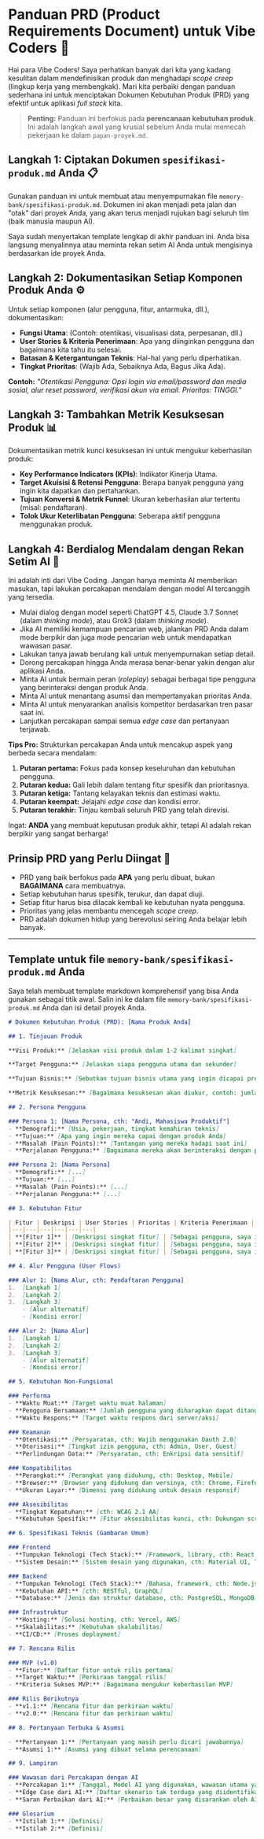 # **Panduan PRD (Product Requirements Document) untuk Vibe Coders** 📝

Hai para Vibe Coders! Saya perhatikan banyak dari kita yang kadang kesulitan dalam mendefinisikan produk dan menghadapi *scope creep* (lingkup kerja yang membengkak). Mari kita perbaiki dengan panduan sederhana ini untuk menciptakan Dokumen Kebutuhan Produk (PRD) yang efektif untuk aplikasi *full stack* kita.

> **Penting:** Panduan ini berfokus pada **perencanaan kebutuhan produk**. Ini adalah langkah awal yang krusial sebelum Anda mulai memecah pekerjaan ke dalam `papan-proyek.md`.

## **Langkah 1: Ciptakan Dokumen `spesifikasi-produk.md` Anda** 📋

Gunakan panduan ini untuk membuat atau menyempurnakan file `memory-bank/spesifikasi-produk.md`. Dokumen ini akan menjadi peta jalan dan "otak" dari proyek Anda, yang akan terus menjadi rujukan bagi seluruh tim (baik manusia maupun AI).

Saya sudah menyertakan template lengkap di akhir panduan ini. Anda bisa langsung menyalinnya atau meminta rekan setim AI Anda untuk mengisinya berdasarkan ide proyek Anda.

## **Langkah 2: Dokumentasikan Setiap Komponen Produk Anda** ⚙️

Untuk setiap komponen (alur pengguna, fitur, antarmuka, dll.), dokumentasikan:
* **Fungsi Utama**: (Contoh: otentikasi, visualisasi data, perpesanan, dll.)
* **User Stories & Kriteria Penerimaan**: Apa yang diinginkan pengguna dan bagaimana kita tahu itu selesai.
* **Batasan & Ketergantungan Teknis**: Hal-hal yang perlu diperhatikan.
* **Tingkat Prioritas**: (Wajib Ada, Sebaiknya Ada, Bagus Jika Ada).

**Contoh:** *"Otentikasi Pengguna: Opsi login via email/password dan media sosial, alur reset password, verifikasi akun via email. Prioritas: TINGGI."*

## **Langkah 3: Tambahkan Metrik Kesuksesan Produk** 📊

Dokumentasikan metrik kunci kesuksesan ini untuk mengukur keberhasilan produk:
* **Key Performance Indicators (KPIs)**: Indikator Kinerja Utama.
* **Target Akuisisi & Retensi Pengguna**: Berapa banyak pengguna yang ingin kita dapatkan dan pertahankan.
* **Tujuan Konversi & Metrik Funnel**: Ukuran keberhasilan alur tertentu (misal: pendaftaran).
* **Tolok Ukur Keterlibatan Pengguna**: Seberapa aktif pengguna menggunakan produk.

## **Langkah 4: Berdialog Mendalam dengan Rekan Setim AI** 🤖

Ini adalah inti dari Vibe Coding. Jangan hanya meminta AI memberikan masukan, tapi lakukan percakapan mendalam dengan model AI tercanggih yang tersedia.

* Mulai dialog dengan model seperti ChatGPT 4.5, Claude 3.7 Sonnet (dalam *thinking mode*), atau Grok3 (dalam *thinking mode*).
* Jika AI memiliki kemampuan pencarian web, jalankan PRD Anda dalam mode berpikir dan juga mode pencarian web untuk mendapatkan wawasan pasar.
* Lakukan tanya jawab berulang kali untuk menyempurnakan setiap detail.
* Dorong percakapan hingga Anda merasa benar-benar yakin dengan alur aplikasi Anda.
* Minta AI untuk bermain peran (*roleplay*) sebagai berbagai tipe pengguna yang berinteraksi dengan produk Anda.
* Minta AI untuk menantang asumsi dan mempertanyakan prioritas Anda.
* Minta AI untuk menyarankan analisis kompetitor berdasarkan tren pasar saat ini.
* Lanjutkan percakapan sampai semua *edge case* dan pertanyaan terjawab.

**Tips Pro:** Strukturkan percakapan Anda untuk mencakup aspek yang berbeda secara mendalam:
1.  **Putaran pertama:** Fokus pada konsep keseluruhan dan kebutuhan pengguna.
2.  **Putaran kedua:** Gali lebih dalam tentang fitur spesifik dan prioritasnya.
3.  **Putaran ketiga:** Tantang kelayakan teknis dan estimasi waktu.
4.  **Putaran keempat:** Jelajahi *edge case* dan kondisi error.
5.  **Putaran terakhir:** Tinjau kembali seluruh PRD yang telah direvisi.

Ingat: **ANDA** yang membuat keputusan produk akhir, tetapi AI adalah rekan berpikir yang sangat berharga!

## **Prinsip PRD yang Perlu Diingat** 🔑

* PRD yang baik berfokus pada **APA** yang perlu dibuat, bukan **BAGAIMANA** cara membuatnya.
* Setiap kebutuhan harus spesifik, terukur, dan dapat diuji.
* Setiap fitur harus bisa dilacak kembali ke kebutuhan nyata pengguna.
* Prioritas yang jelas membantu mencegah *scope creep*.
* PRD adalah dokumen hidup yang berevolusi seiring Anda belajar lebih banyak.

---

## **Template untuk file `memory-bank/spesifikasi-produk.md` Anda**

Saya telah membuat template markdown komprehensif yang bisa Anda gunakan sebagai titik awal. Salin ini ke dalam file `memory-bank/spesifikasi-produk.md` Anda dan isi detail proyek Anda.

```markdown
# Dokumen Kebutuhan Produk (PRD): [Nama Produk Anda]

## 1. Tinjauan Produk

**Visi Produk:** [Jelaskan visi produk dalam 1-2 kalimat singkat]

**Target Pengguna:** [Jelaskan siapa pengguna utama dan sekunder]

**Tujuan Bisnis:** [Sebutkan tujuan bisnis utama yang ingin dicapai produk ini]

**Metrik Kesuksesan:** [Bagaimana kesuksesan akan diukur, contoh: jumlah pengguna aktif, tingkat retensi, dll.]

## 2. Persona Pengguna

### Persona 1: [Nama Persona, cth: "Andi, Mahasiswa Produktif"]
- **Demografi:** [Usia, pekerjaan, tingkat kemahiran teknis]
- **Tujuan:** [Apa yang ingin mereka capai dengan produk Anda]
- **Masalah (Pain Points):** [Tantangan yang mereka hadapi saat ini]
- **Perjalanan Pengguna:** [Bagaimana mereka akan berinteraksi dengan produk Anda]

### Persona 2: [Nama Persona]
- **Demografi:** [...]
- **Tujuan:** [...]
- **Masalah (Pain Points):** [...]
- **Perjalanan Pengguna:** [...]

## 3. Kebutuhan Fitur

| Fitur | Deskripsi | User Stories | Prioritas | Kriteria Penerimaan | Ketergantungan |
|---|---|---|---|---|---|
| **[Fitur 1]** | [Deskripsi singkat fitur] | [Sebagai pengguna, saya ingin...] | [Wajib/Sebaiknya/Bagus] | [Daftar kriteria kapan fitur dianggap selesai] | [Ketergantungan pada fitur lain] |
| **[Fitur 2]** | [Deskripsi singkat fitur] | [Sebagai pengguna, saya ingin...] | [Wajib/Sebaiknya/Bagus] | [Daftar kriteria] | [Ketergantungan] |
| **[Fitur 3]** | [Deskripsi singkat fitur] | [Sebagai pengguna, saya ingin...] | [Wajib/Sebaiknya/Bagus] | [Daftar kriteria] | [Ketergantungan] |

## 4. Alur Pengguna (User Flows)

### Alur 1: [Nama Alur, cth: Pendaftaran Pengguna]
1.  [Langkah 1]
2.  [Langkah 2]
3.  [Langkah 3]
    - [Alur alternatif]
    - [Kondisi error]

### Alur 2: [Nama Alur]
1.  [Langkah 1]
2.  [Langkah 2]
3.  [Langkah 3]
    - [Alur alternatif]
    - [Kondisi error]

## 5. Kebutuhan Non-Fungsional

### Performa
- **Waktu Muat:** [Target waktu muat halaman]
- **Pengguna Bersamaan:** [Jumlah pengguna yang diharapkan dapat ditangani secara bersamaan]
- **Waktu Respons:** [Target waktu respons dari server/aksi]

### Keamanan
- **Otentikasi:** [Persyaratan, cth: Wajib menggunakan Oauth 2.0]
- **Otorisasi:** [Tingkat izin pengguna, cth: Admin, User, Guest]
- **Perlindungan Data:** [Persyaratan, cth: Enkripsi data sensitif]

### Kompatibilitas
- **Perangkat:** [Perangkat yang didukung, cth: Desktop, Mobile]
- **Browser:** [Browser yang didukung dan versinya, cth: Chrome, Firefox versi terbaru]
- **Ukuran Layar:** [Dimensi yang didukung untuk desain responsif]

### Aksesibilitas
- **Tingkat Kepatuhan:** [cth: WCAG 2.1 AA]
- **Kebutuhan Spesifik:** [Fitur aksesibilitas kunci, cth: Dukungan screen reader]

## 6. Spesifikasi Teknis (Gambaran Umum)

### Frontend
- **Tumpukan Teknologi (Tech Stack):** [Framework, library, cth: React, Vue]
- **Sistem Desain:** [Sistem desain yang digunakan, cth: Material UI, TailwindCSS]

### Backend
- **Tumpukan Teknologi (Tech Stack):** [Bahasa, framework, cth: Node.js, Python/Django]
- **Kebutuhan API:** [cth: RESTful, GraphQL]
- **Database:** [Jenis dan struktur database, cth: PostgreSQL, MongoDB]

### Infrastruktur
- **Hosting:** [Solusi hosting, cth: Vercel, AWS]
- **Skalabilitas:** [Kebutuhan skalabilitas]
- **CI/CD:** [Proses deployment]

## 7. Rencana Rilis

### MVP (v1.0)
- **Fitur:** [Daftar fitur untuk rilis pertama]
- **Target Waktu:** [Perkiraan tanggal rilis]
- **Kriteria Sukses MVP:** [Bagaimana mengukur keberhasilan MVP]

### Rilis Berikutnya
- **v1.1:** [Rencana fitur dan perkiraan waktu]
- **v2.0:** [Rencana fitur dan perkiraan waktu]

## 8. Pertanyaan Terbuka & Asumsi

- **Pertanyaan 1:** [Pertanyaan yang masih perlu dicari jawabannya]
- **Asumsi 1:** [Asumsi yang dibuat selama perencanaan]

## 9. Lampiran

### Wawasan dari Percakapan dengan AI
- **Percakapan 1:** [Tanggal, Model AI yang digunakan, wawasan utama yang didapat]
- **Edge Case dari AI:** [Daftar skenario tak terduga yang diidentifikasi oleh AI]
- **Saran Perbaikan dari AI:** [Perbaikan besar yang disarankan oleh AI]

### Glosarium
- **Istilah 1:** [Definisi]
- **Istilah 2:** [Definisi]
```
